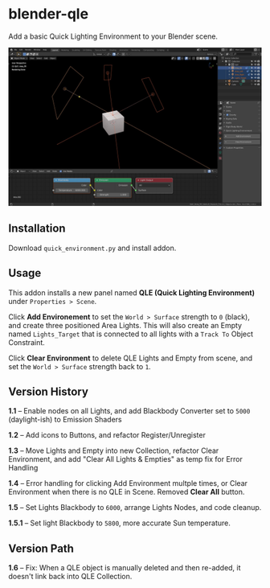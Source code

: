 # blender-qle

Add a basic Quick Lighting Environment to your Blender scene.

![Blender QLE Screenshot](https://github.com/don1138/blender-qle/blob/master/blender-qle.jpg)

## Installation

Download `quick_environment.py` and install addon.

## Usage

This addon installs a new panel named **QLE (Quick Lighting Environment)** under ``Properties > Scene``.

Click **Add Environement** to set the ``World > Surface`` strength to ``0`` (black), and create three positioned Area Lights. This will also create an Empty named ``Lights_Target`` that is connected to all lights with a ``Track To`` Object Constraint.

Click **Clear Environment** to delete QLE Lights and Empty from scene, and set the ``World > Surface`` strength back to ``1``.

## Version History

**1.1** – Enable nodes on all Lights, and add Blackbody Converter set to ``5000`` (daylight-ish) to Emission Shaders

**1.2** – Add icons to Buttons, and refactor Register/Unregister

**1.3** – Move Lights and Empty into new Collection, refactor Clear Environment, and add "Clear All Lights & Empties" as temp fix for Error Handling

**1.4** – Error handling for clicking Add Environment multple times, or Clear Environment when there is no QLE in Scene. Removed **Clear All** button.

**1.5** – Set Lights Blackbody to ``6000``, arrange Lights Nodes, and code cleanup.

**1.5.1** – Set light Blackbody to ``5800``, more accurate Sun temperature.

## Version Path

**1.6** – Fix: When a QLE object is manually deleted and then re-added, it doesn't link back into QLE Collection.
